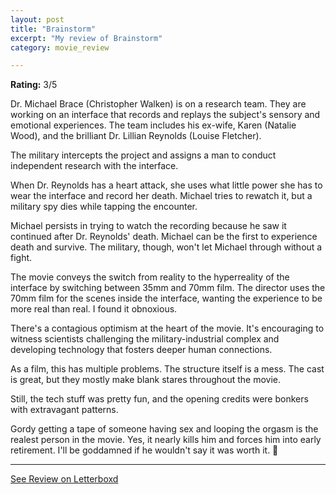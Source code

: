 ```yaml
---
layout: post
title: "Brainstorm"
excerpt: "My review of Brainstorm"
category: movie_review

---
```


**Rating:** 3/5

Dr. Michael Brace (Christopher Walken) is on a research team. They are working on an interface that records and replays the subject's sensory and emotional experiences. The team includes his ex-wife, Karen (Natalie Wood), and the brilliant Dr. Lillian Reynolds (Louise Fletcher).

The military intercepts the project and assigns a man to conduct independent research with the interface.

When Dr. Reynolds has a heart attack, she uses what little power she has to wear the interface and record her death. Michael tries to rewatch it, but a military spy dies while tapping the encounter.

Michael persists in trying to watch the recording because he saw it continued after Dr. Reynolds' death. Michael can be the first to experience death and survive. The military, though, won't let Michael through without a fight.

The movie conveys the switch from reality to the hyperreality of the interface by switching between 35mm and 70mm film. The director uses the 70mm film for the scenes inside the interface, wanting the experience to be more real than real. I found it obnoxious.

There's a contagious optimism at the heart of the movie. It's encouraging to witness scientists challenging the military-industrial complex and developing technology that fosters deeper human connections.

As a film, this has multiple problems. The structure itself is a mess. The cast is great, but they mostly make blank stares throughout the movie.

Still, the tech stuff was pretty fun, and the opening credits were bonkers with extravagant patterns.

Gordy getting a tape of someone having sex and looping the orgasm is the realest person in the movie. Yes, it nearly kills him and forces him into early retirement. I'll be goddamned if he wouldn't say it was worth it. 🫡

<hr>

[See Review on Letterboxd](https://boxd.it/58Bn6d)
